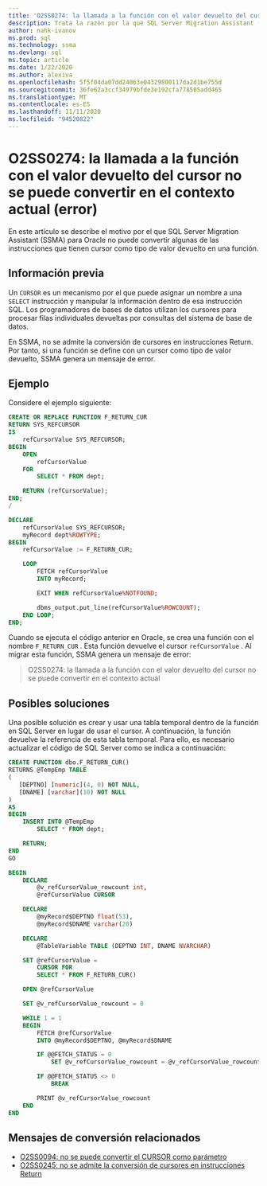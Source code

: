 ```yaml
---
title: 'O2SS0274: la llamada a la función con el valor devuelto del cursor no se puede convertir en el contexto actual (error)'
description: Trata la razón por la que SQL Server Migration Assistant (SSMA) para Oracle no puede convertir algunas de las instrucciones que tienen cursor como tipo de valor devuelto en cualquier mensaje de error de función O2SS0274.
author: nahk-ivanov
ms.prod: sql
ms.technology: ssma
ms.devlang: sql
ms.topic: article
ms.date: 1/22/2020
ms.author: alexiva
ms.openlocfilehash: 5f5f04da07dd24063e04329800117da2d1be755d
ms.sourcegitcommit: 36fe62a3ccf34979bfde3e192cfa778505add465
ms.translationtype: MT
ms.contentlocale: es-ES
ms.lasthandoff: 11/11/2020
ms.locfileid: "94520822"
---
```

# <a name="o2ss0274-call-to-function-with-cursor-return-value-cannot-be-converted-in-current-context-error"></a>O2SS0274: la llamada a la función con el valor devuelto del cursor no se puede convertir en el contexto actual (error)

En este artículo se describe el motivo por el que SQL Server Migration Assistant (SSMA) para Oracle no puede convertir algunas de las instrucciones que tienen cursor como tipo de valor devuelto en una función.

## <a name="background"></a>Información previa

Un `CURSOR` es un mecanismo por el que puede asignar un nombre a una `SELECT` instrucción y manipular la información dentro de esa instrucción SQL. Los programadores de bases de datos utilizan los cursores para procesar filas individuales devueltas por consultas del sistema de base de datos.

En SSMA, no se admite la conversión de cursores en instrucciones Return. Por tanto, si una función se define con un cursor como tipo de valor devuelto, SSMA genera un mensaje de error.

## <a name="example"></a>Ejemplo

Considere el ejemplo siguiente:

```sql
CREATE OR REPLACE FUNCTION F_RETURN_CUR
RETURN SYS_REFCURSOR
IS
    refCursorValue SYS_REFCURSOR;
BEGIN
    OPEN
        refCursorValue
    FOR
        SELECT * FROM dept;

    RETURN (refCursorValue);
END;
/

DECLARE
    refCursorValue SYS_REFCURSOR;
    myRecord dept%ROWTYPE;
BEGIN
    refCursorValue := F_RETURN_CUR;

    LOOP
        FETCH refCursorValue
        INTO myRecord;

        EXIT WHEN refCursorValue%NOTFOUND;

        dbms_output.put_line(refCursorValue%ROWCOUNT);
    END LOOP;
END;
```

Cuando se ejecuta el código anterior en Oracle, se crea una función con el nombre `F_RETURN_CUR` . Esta función devuelve el cursor `refCursorValue` . Al migrar esta función, SSMA genera un mensaje de error:

> O2SS0274: la llamada a la función con el valor devuelto del cursor no se puede convertir en el contexto actual

## <a name="possible-remedies"></a>Posibles soluciones

Una posible solución es crear y usar una tabla temporal dentro de la función en SQL Server en lugar de usar el cursor. A continuación, la función devuelve la referencia de esta tabla temporal. Para ello, es necesario actualizar el código de SQL Server como se indica a continuación:

```sql
CREATE FUNCTION dbo.F_RETURN_CUR()
RETURNS @TempEmp TABLE
(
   [DEPTNO] [numeric](4, 0) NOT NULL,
   [DNAME] [varchar](10) NOT NULL
)
AS
BEGIN
    INSERT INTO @TempEmp
        SELECT * FROM dept;

    RETURN;
END
GO

BEGIN
    DECLARE
        @v_refCursorValue_rowcount int,
        @refCursorValue CURSOR

    DECLARE
        @myRecord$DEPTNO float(53),
        @myRecord$DNAME varchar(20)

    DECLARE
        @TableVariable TABLE (DEPTNO INT, DNAME NVARCHAR)

    SET @refCursorValue =
        CURSOR FOR
        SELECT * FROM F_RETURN_CUR()

    OPEN @refCursorValue

    SET @v_refCursorValue_rowcount = 0

    WHILE 1 = 1
    BEGIN
        FETCH @refCursorValue
        INTO @myRecord$DEPTNO, @myRecord$DNAME

        IF @@FETCH_STATUS = 0
            SET @v_refCursorValue_rowcount = @v_refCursorValue_rowcount + 1

        IF @@FETCH_STATUS <> 0
            BREAK

        PRINT @v_refCursorValue_rowcount
    END
END
```

## <a name="related-conversion-messages"></a>Mensajes de conversión relacionados

* [O2SS0094: no se puede convertir el CURSOR como parámetro](o2ss0094.md)
* [O2SS0245: no se admite la conversión de cursores en instrucciones Return](o2ss0245.md)
